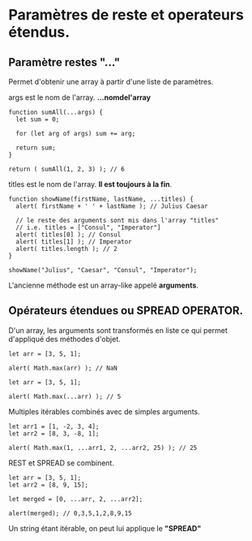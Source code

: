 # Paramètres de reste et operateurs étendus.

## Paramètre restes "..."

Permet d'obtenir une array à partir d'une liste de paramètres.

args est le nom de l'array. **...nomdel'array**
```
function sumAll(...args) {
  let sum = 0;

  for (let arg of args) sum += arg;

  return sum;
}

return ( sumAll(1, 2, 3) ); // 6
```

titles est le nom de l'array. **Il est toujours à la fin**.
```
function showName(firstName, lastName, ...titles) {
  alert( firstName + ' ' + lastName ); // Julius Caesar

  // le reste des arguments sont mis dans l'array "titles"
  // i.e. titles = ["Consul", "Imperator"]
  alert( titles[0] ); // Consul
  alert( titles[1] ); // Imperator
  alert( titles.length ); // 2
}

showName("Julius", "Caesar", "Consul", "Imperator");
```

L'ancienne méthode est un array-like appelé **arguments**.


## Opérateurs étendues ou SPREAD OPERATOR.

D'un array, les arguments sont transformés en liste ce qui permet d'appliqué des méthodes d'objet.

```
let arr = [3, 5, 1];

alert( Math.max(arr) ); // NaN
```

```
let arr = [3, 5, 1];

alert( Math.max(...arr) ); // 5
```

Multiples itérables combinés avec de simples arguments.

```
let arr1 = [1, -2, 3, 4];
let arr2 = [8, 3, -8, 1];

alert( Math.max(1, ...arr1, 2, ...arr2, 25) ); // 25
```

REST et SPREAD se combinent.

```
let arr = [3, 5, 1];
let arr2 = [8, 9, 15];

let merged = [0, ...arr, 2, ...arr2];

alert(merged); // 0,3,5,1,2,8,9,15
```

Un string étant itérable, on peut lui applique le **"SPREAD"**

